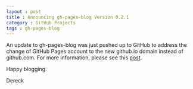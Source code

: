 ```yaml
---
layout : post
title : Announcing gh-pages-blog Version 0.2.1
category : GitHub Projects
tags : gh-pages-blog
---
```


An update to gh-pages-blog was just pushed up to GitHub to address the change of GitHub Pages account to the new github.io domain instead of github.com. For more information, please see this [post](http://thedereck.github.io/gh-pages-blog/Version%200.2.1/2013/04/06/version-0-2-1.html).

Happy blogging.

Dereck